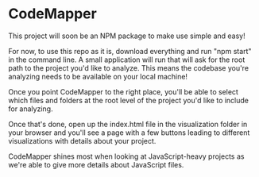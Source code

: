 # CodeMapper

This project will soon be an NPM package to make use simple and easy!

For now, to use this repo as it is, download everything and run "npm start" in the command line. A small application will run that will ask for the root path to the project you'd like to analyze. This means the codebase you're analyzing needs to be available on your local machine!

Once you point CodeMapper to the right place, you'll be able to select which files and folders at the root level of the project you'd like to include for analyzing.

Once that's done, open up the index.html file in the visualization folder in your browser and you'll see a page with a few buttons leading to different visualizations with details about your project.

CodeMapper shines most when looking at JavaScript-heavy projects as we're able to give more details about JavaScript files.